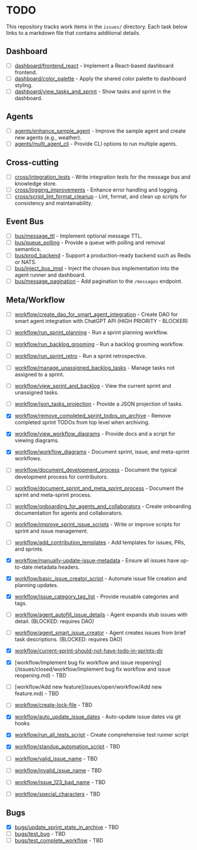 # TODO

This repository tracks work items in the `issues/` directory. Each task below links to a markdown file that contains additional details.

## Dashboard
- [ ] [dashboard/frontend_react](/issues/open/dashboard/frontend_react.md) - Implement a React-based dashboard frontend.
- [ ] [dashboard/color_palette](/issues/open/dashboard/color_palette.md) - Apply the shared color palette to dashboard styling.
- [ ] [dashboard/view_tasks_and_sprint](/issues/open/dashboard/view_tasks_and_sprint.md) - Show tasks and sprint in the dashboard.

## Agents
- [ ] [agents/enhance_sample_agent](issues/open/agents/enhance_sample_agent.md) - Improve the sample agent and create new agents (e.g., weather).
- [ ] [agents/multi_agent_cli](issues/open/agents/multi_agent_cli.md) - Provide CLI options to run multiple agents.

## Cross-cutting
- [ ] [cross/integration_tests](issues/open/cross/integration_tests.md) - Write integration tests for the message bus and knowledge store.
- [ ] [cross/logging_improvements](issues/open/cross/logging_improvements.md) - Enhance error handling and logging.
- [ ] [cross/script_lint_format_cleanup](issues/open/cross/script_lint_format_cleanup.md) - Lint, format, and clean up scripts for consistency and maintainability.

## Event Bus
- [ ] [bus/message_ttl](issues/open/bus/message_ttl.md) - Implement optional message TTL.
- [ ] [bus/queue_polling](issues/open/bus/queue_polling.md) - Provide a queue with polling and removal semantics.
- [ ] [bus/prod_backend](issues/open/bus/prod_backend.md) - Support a production-ready backend such as Redis or NATS.
- [ ] [bus/inject_bus_impl](issues/open/bus/inject_bus_impl.md) - Inject the chosen bus implementation into the agent runner and dashboard.
- [ ] [bus/message_pagination](issues/open/bus/message_pagination.md) - Add pagination to the `/messages` endpoint.

## Meta/Workflow
- [ ] [workflow/create_dao_for_smart_agent_integration](/issues/open/workflow/create_dao_for_smart_agent_integration.md) - Create DAO for smart agent integration with ChatGPT API (HIGH PRIORITY - BLOCKER)
- [ ] [workflow/run_sprint_planning](issues/open/workflow/run_sprint_planning.md) - Run a sprint planning workflow.
- [ ] [workflow/run_backlog_grooming](issues/open/workflow/run_backlog_grooming.md) - Run a backlog grooming workflow.
- [ ] [workflow/run_sprint_retro](issues/open/workflow/run_sprint_retro.md) - Run a sprint retrospective.
- [ ] [workflow/manage_unassigned_backlog_tasks](issues/open/workflow/manage_unassigned_backlog_tasks.md) - Manage tasks not assigned to a sprint.
- [ ] [workflow/view_sprint_and_backlog](issues/open/workflow/view_sprint_and_backlog.md) - View the current sprint and unassigned tasks.
- [ ] [workflow/json_tasks_projection](issues/open/workflow/json_tasks_projection.md) - Provide a JSON projection of tasks.
- [x] [workflow/remove_completed_sprint_todos_on_archive](issues/closed/workflow/remove_completed_sprint_todos_on_archive.md) - Remove completed sprint TODOs from top level when archiving.
- [x] [workflow/view_workflow_diagrams](issues/closed/workflow/view_workflow_diagrams.md) - Provide docs and a script for viewing diagrams.
- [x] [workflow/workflow_diagrams](issues/closed/workflow/workflow_diagrams.md) - Document sprint, issue, and meta-sprint workflows.
- [ ] [workflow/document_development_process](issues/open/workflow/document_development_process.md) - Document the typical development process for contributors.
- [ ] [workflow/document_sprint_and_meta_sprint_process](issues/open/workflow/document_sprint_and_meta_sprint_process.md) - Document the sprint and meta-sprint process.
- [ ] [workflow/onboarding_for_agents_and_collaborators](issues/open/workflow/onboarding_for_agents_and_collaborators.md) - Create onboarding documentation for agents and collaborators.
- [ ] [workflow/improve_sprint_issue_scripts](issues/open/workflow/improve_sprint_issue_scripts.md) - Write or improve scripts for sprint and issue management.
- [ ] [workflow/add_contribution_templates](issues/open/workflow/add_contribution_templates.md) - Add templates for issues, PRs, and sprints.
- [x] [workflow/manually-update-issue-metadata](issues/closed/workflow/manually-update-issue-metadata.md) - Ensure all issues have up-to-date metadata headers.
- [x] [workflow/basic_issue_creator_script](issues/closed/workflow/basic_issue_creator_script.md) - Automate issue file creation and planning updates.
- [x] [workflow/issue_category_tag_list](issues/closed/workflow/issue_category_tag_list.md) - Provide reusable categories and tags.
- [ ] [workflow/agent_autofill_issue_details](issues/open/workflow/agent_autofill_issue_details.md) - Agent expands stub issues with detail. (BLOCKED: requires DAO)
- [ ] [workflow/agent_smart_issue_creator](issues/open/workflow/agent_smart_issue_creator.md) - Agent creates issues from brief task descriptions. (BLOCKED: requires DAO)
- [x] [workflow/current-sprint-should-not-have-todo-in-sprints-dir](issues/closed/workflow/current-sprint-should-not-have-todo-in-sprints-dir.md)
- [x] [workflow/Implement bug fix workflow and issue reopening](/issues/closed/workflow/Implement bug fix workflow and issue reopening.md) - TBD
- [ ] [workflow/Add new feature](issues/open/workflow/Add new feature.md) - TBD
- [ ] [workflow/create-lock-file](issues/open/workflow/create-lock-file.md) - TBD
- [x] [workflow/auto_update_issue_dates](/issues/closed/workflow/auto_update_issue_dates.md) - Auto-update issue dates via git hooks
- [x] [workflow/run_all_tests_script](/issues/closed/workflow/run_all_tests_script.md) - Create comprehensive test runner script

- [x] [workflow/standup_automation_script](/issues/closed/workflow/standup_automation_script.md) - TBD
- [ ] [workflow/valid_issue_name](/issues/open/workflow/valid_issue_name.md) - TBD
- [ ] [workflow/invalid_issue_name](/issues/open/workflow/invalid_issue_name.md) - TBD
- [ ] [workflow/issue_123_bad_name](/issues/open/workflow/issue_123_bad_name.md) - TBD
- [ ] [workflow/special_characters](/issues/open/workflow/special_characters.md) - TBD
## Bugs
- [x] [bugs/update_sprint_state_in_archive](/issues/closed/bugs/update_sprint_state_in_archive.md) - TBD
- [ ] [bugs/test_bug](/issues/open/bugs/test_bug.md) - TBD
- [ ] [bugs/test_complete_workflow](/issues/open/bugs/test_complete_workflow.md) - TBD
